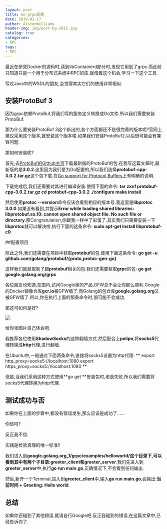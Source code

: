 ```yaml
---
layout: post
title: Go-grpc配置
date: 2019-02-17
author: AlstonWilliams
header-img: img/post-bg-2015.jpg
catalog: true
categories:
- RPC
tags:
- RPC
---
```

最近在研究Docker的源码时,读到libContainerd部分时,发现它用到了grpc.而此前只知道只是一个用于分布式系统中RPC的库.就借着这个机会,学习一下这个工具.

写过Java中的WSDL的朋友,会觉得其实它们的使用非常相似.

## 安装ProtoBuf 3
因为grpc依赖ProtoBuf,将我们写的服务定义转换成Go文件.所以我们需要安装ProtoBuf.

那为什么要安装ProtoBuf 3这个新出的,各个方面都还不是很完善的版本呢?官网上建议采用这个版本,就安装这个版本喽.如果我们安装ProtoBuf2,以后很可能会有兼容问题.

那如何安装呢?

首先,去[ProtoBuf的Github主页](https://github.com/google/protobuf/releases)下载最新版的ProtoBuf的包.在我写这篇文章时,最新版的是**3.0.2**.这里因为我们是为Go配置的,所以我们选择**protobuf-cpp-3.0.2.tar.gz**这个包下载.在[Go support for Protocol Buffers](https://github.com/golang/protobuf)上有明确的说明.

下载完成后,我们还需要对其进行编译安装.使用下面的命令:
**tar zxvf protobuf-cpp-3.0.2.tar.gz
  cd protobuf-cpp-3.0.2
  ./configure
  make install**

  然后使用**protoc --version**命令应该会看到相应的版本号.我这里是**libprotoc 3.0.0**.如果没有看到,并提示**Error while loading shared libraries: libprotobuf.so.10: cannot open shared object file: No such file or directory**.那Congratulation,你跟我一样中了彩蛋了.其实我们只需要安装一下**libprotoc**就可以解决啦.执行下面的这条命令:
**sudo apt-get install libprotobuf-c0**

##配置项目

除此之外,我们还需要在项目中获取**protobuf**的包.使用下面这条命令:
**go get -u github.com/golang/protobuf/{proto,protoc-gen-go}**

这样我们就获取到了跟**protobuf**相关的包.我们还需要获取**grpc**的包:
**go get google.golang.org/grpc**

各位朋友也知道,在国内,访问Google家的产品,GFW总不会让你那么顺利.Google的Docker镜像仓库**gcr.io**被GFW墙了,而Golang的包仓库**google.golang.org**又被GFW墙了.所以,你在执行上面的那条命令时,很可能不会成功.

那这可如何是好?

![](http://upload-images.jianshu.io/upload_images/4108852-ad7c0f3aec1a36d6.png?imageMogr2/auto-orient/strip%7CimageView2/2/w/1240)

给你张图片自己体会吧.

我推荐各位使用**ShadowSocks**的这种翻墙方式.然后配合上**polipo**,将**socks5**代理转换成**http**代理,进行翻墙.

在Ubuntu中,一般通过下面两条命令,直接将socks5设置为http代理:
**
  export http_proxy=socks5://localhost:1080
  export https_proxy=socks5://localhost:1080
**

但是,当我们采用这种方式使用**go get **安装包时,老是失败.所以我们需要将socks5代理转换为http代理.

## 测试成功与否

如果你在上面的步骤中,都没有错误发生,那么应该是成功了......

你信吗?

反正我不信.

实践是检验真理的唯一标准!!

我们进入到**google.golang.org_1/grpc/examples/helloworld/**这个目录下,可以看到其中有两个子目录:**greeter_client**和**greeter_server**.我们先进入到**greeter_server**中,执行**go run main.go**,正确情况下,不会看到任何输出.

然后,新开一个Terminal,进入到**greeter_client**中,输入**go run main.go**,会输出:**当前时间 + Greeting: Hello world**.

## 总结
如果你还碰到了其他错误.就请自行Google吧.反正我碰到的错误,在这篇文章中,已经告诉你了.
